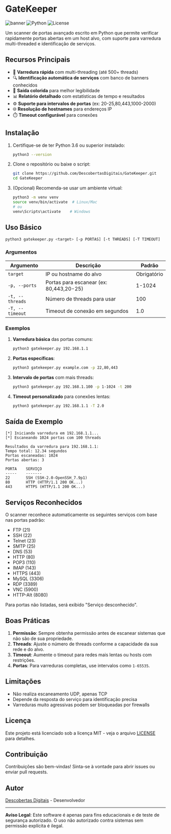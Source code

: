 # GateKeeper
![banner](https://files.catbox.moe/se1gwu.png)
![Python](https://img.shields.io/badge/Python-3.6+-blue.svg)
![License](https://img.shields.io/badge/License-MIT-green.svg)

Um scanner de portas avançado escrito em Python que permite verificar rapidamente portas abertas em um host alvo, com suporte para varredura multi-threaded e identificação de serviços.

## Recursos Principais

- 🚀 **Varredura rápida** com multi-threading (até 500+ threads)
- 🔍 **Identificação automática de serviços** com banco de banners conhecidos
- 🎨 **Saída colorida** para melhor legibilidade
- 📊 **Relatório detalhado** com estatísticas de tempo e resultados
- ⚙️ **Suporte para intervalos de portas** (ex: 20-25,80,443,1000-2000)
- 🌐 **Resolução de hostnames** para endereços IP
- ⏱️ **Timeout configurável** para conexões

## Instalação

1. Certifique-se de ter Python 3.6 ou superior instalado:
   ```bash
   python3 --version
   ```

2. Clone o repositório ou baixe o script:
   ```bash
   git clone https://github.com/DescobertasDigitais/GateKeeper.git
   cd GateKeeper
   ```

3. (Opcional) Recomenda-se usar um ambiente virtual:
   ```bash
   python3 -m venv venv
   source venv/bin/activate  # Linux/Mac
   # ou
   venv\Scripts\activate    # Windows
   ```

## Uso Básico

```bash
python3 gatekeeper.py <target> [-p PORTAS] [-t THREADS] [-T TIMEOUT]
```

### Argumentos

| Argumento   | Descrição                                  | Padrão     |
|-------------|--------------------------------------------|------------|
| `target`    | IP ou hostname do alvo                     | Obrigatório|
| `-p, --ports` | Portas para escanear (ex: 80,443,20-25)  | 1-1024     |
| `-t, --threads` | Número de threads para usar             | 100        |
| `-T, --timeout` | Timeout de conexão em segundos          | 1.0        |

### Exemplos

1. **Varredura básica** das portas comuns:
   ```bash
   python3 gatekeeper.py 192.168.1.1
   ```

2. **Portas específicas**:
   ```bash
   python3 gatekeeper.py example.com -p 22,80,443
   ```

3. **Intervalo de portas** com mais threads:
   ```bash
   python3 gatekeeper.py 192.168.1.100 -p 1-1024 -t 200
   ```

4. **Timeout personalizado** para conexões lentas:
   ```bash
   python3 gatekeeper.py 192.168.1.1 -T 2.0
   ```

## Saída de Exemplo

```
[*] Iniciando varredura em 192.168.1.1...
[*] Escaneando 1024 portas com 100 threads

Resultados da varredura para 192.168.1.1:
Tempo total: 12.34 segundos
Portas escaneadas: 1024
Portas abertas: 3

PORTA    SERVIÇO
-----    -------
22       SSH (SSH-2.0-OpenSSH_7.9p1)
80       HTTP (HTTP/1.1 200 OK...)
443      HTTPS (HTTP/1.1 200 OK...)
```

## Serviços Reconhecidos

O scanner reconhece automaticamente os seguintes serviços com base nas portas padrão:

- FTP (21)
- SSH (22)
- Telnet (23)
- SMTP (25)
- DNS (53)
- HTTP (80)
- POP3 (110)
- IMAP (143)
- HTTPS (443)
- MySQL (3306)
- RDP (3389)
- VNC (5900)
- HTTP-Alt (8080)

Para portas não listadas, será exibido "Serviço desconhecido".

## Boas Práticas

1. **Permissão**: Sempre obtenha permissão antes de escanear sistemas que não são de sua propriedade.
2. **Threads**: Ajuste o número de threads conforme a capacidade da sua rede e do alvo.
3. **Timeout**: Aumente o timeout para redes mais lentas ou hosts com restrições.
4. **Portas**: Para varreduras completas, use intervalos como `1-65535`.

## Limitações

- Não realiza escaneamento UDP, apenas TCP
- Depende da resposta do serviço para identificação precisa
- Varreduras muito agressivas podem ser bloqueadas por firewalls

## Licença

Este projeto está licenciado sob a licença MIT - veja o arquivo [LICENSE](LICENSE) para detalhes.

## Contribuição

Contribuições são bem-vindas! Sinta-se à vontade para abrir issues ou enviar pull requests.

## Autor

[Descobertas Digitais](https://github.com/DescobertasDigitais) - Desenvolvedor

---

**Aviso Legal**: Este software é apenas para fins educacionais e de teste de segurança autorizado. O uso não autorizado contra sistemas sem permissão explícita é ilegal.
